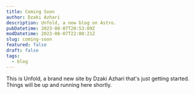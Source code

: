 ```yaml
---
title: Coming Soon
author: Dzaki Azhari
description: Unfold, a new blog on Astro.
pubDatetime: 2023-08-07T20:53:09Z
modDatetime: 2023-08-07T22:00:21Z
slug: coming-soon
featured: false
draft: false
tags:
  - blog
---
```


This is Unfold, a brand new site by Dzaki Azhari that's just getting started. Things will be up and running here shortly.
